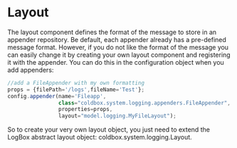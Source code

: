 # Layout
The layout component defines the format of the message to store in an appender repository. Be default, each appender already has a pre-defined message format. However, if you do not like the format of the message you can easily change it by creating your own layout component and registering it with the appender. You can do this in the configuration object when you add appenders:

```javascript
//add a FileAppender with my own formatting
props = {filePath='/logs',fileName='Test'};
config.appender(name='Fileapp',
			    class="coldbox.system.logging.appenders.FileAppender",
				properties=props,
			    layout="model.logging.MyFileLayout");

```

So to create your very own layout object, you just need to extend the LogBox abstract layout object: coldbox.system.logging.Layout.
